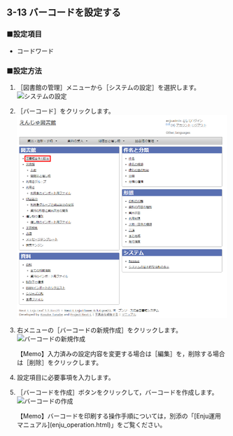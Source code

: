 3-13 バーコードを設定する
-------------------------

### ■設定項目

* コードワード

### ■設定方法

1. ［図書館の管理］メニューから［システムの設定］を選択します。  
   ![システムの設定](assets/images/image_initial_013.jpg)
2. ［バーコード］をクリックします。  
   ![バーコードの設定](assets/images/image_initial_014.png)
3. 右メニューの［バーコードの新規作成］をクリックします。  
   ![バーコードの新規作成](assets/images/image_initial_046.png)

   <div class="alert alert-info">
   【Memo】入力済みの設定内容を変更する場合は［編集］を，削除する場合は［削除］をクリックします。
   </div>

4. 設定項目に必要事項を入力します。
5. ［バーコードを作成］ボタンをクリックして，バーコードを作成します。  
   ![バーコードの作成](assets/images/image_initial_047.png)  

   <div class="alert alert-info" markdown="1">
   【Memo】バーコードを印刷する操作手順については，別添の「[Enju運用マニュアル](enju_operation.html)」をご覧ください。
   </div>


